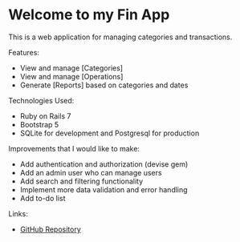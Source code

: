 Welcome to my Fin App
=====================

This is a web application for managing categories and transactions.

Features:

*   View and manage [Categories]
*   View and manage [Operations]
*   Generate [Reports] based on categories and dates

Technologies Used:

*   Ruby on Rails 7
*   Bootstrap 5
*   SQLite for development and Postgresql for production

Improvements that I would like to make:

*   Add authentication and authorization (devise gem)
*   Add an admin user who can manage users
*   Add search and filtering functionality
*   Implement more data validation and error handling
*   Add to-do list

Links:

*   [GitHub Repository](https://github.com/dafeys/fin_app)
